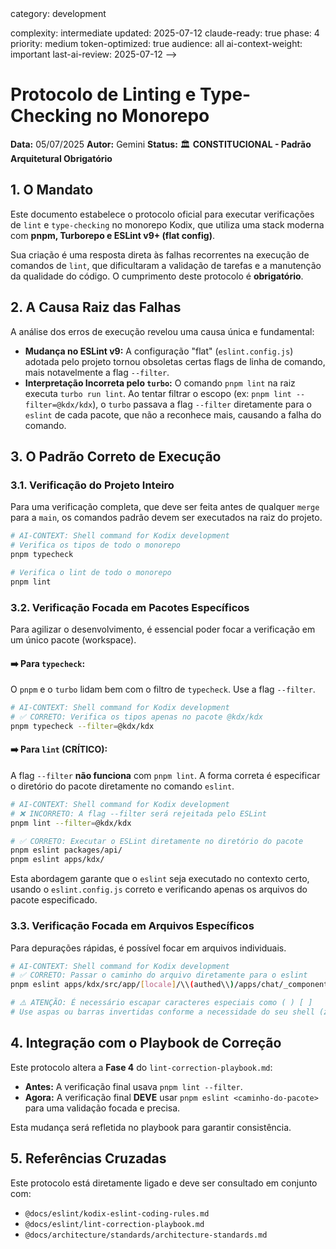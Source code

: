 <!-- AI-METADATA:
<!-- AI-CONTEXT-PRIORITY: always-include="false" summary-threshold="high" -->category: development
complexity: intermediate
updated: 2025-07-12
claude-ready: true
phase: 4
priority: medium
token-optimized: true
audience: all
ai-context-weight: important
last-ai-review: 2025-07-12
-->

# Protocolo de Linting e Type-Checking no Monorepo

**Data:** 05/07/2025
**Autor:** Gemini
**Status:** 🏛️ **CONSTITUCIONAL - Padrão Arquitetural Obrigatório**

## 1. O Mandato

Este documento estabelece o protocolo oficial para executar verificações de `lint` e `type-checking` no monorepo Kodix, que utiliza uma stack moderna com **pnpm, Turborepo e ESLint v9+ (flat config)**.

Sua criação é uma resposta direta às falhas recorrentes na execução de comandos de `lint`, que dificultaram a validação de tarefas e a manutenção da qualidade do código. O cumprimento deste protocolo é **obrigatório**.

## 2. A Causa Raiz das Falhas

A análise dos erros de execução revelou uma causa única e fundamental:

- **Mudança no ESLint v9:** A configuração "flat" (`eslint.config.js`) adotada pelo projeto tornou obsoletas certas flags de linha de comando, mais notavelmente a flag `--filter`.
- **Interpretação Incorreta pelo `turbo`:** O comando `pnpm lint` na raiz executa `turbo run lint`. Ao tentar filtrar o escopo (ex: `pnpm lint --filter=@kdx/kdx`), o `turbo` passava a flag `--filter` diretamente para o `eslint` de cada pacote, que não a reconhece mais, causando a falha do comando.

## 3. O Padrão Correto de Execução

### 3.1. Verificação do Projeto Inteiro

Para uma verificação completa, que deve ser feita antes de qualquer `merge` para a `main`, os comandos padrão devem ser executados na raiz do projeto.

<!-- AI-CODE-BLOCK: shell-command -->
<!-- AI-CODE-OPTIMIZATION: language="bash" context="kodix-development" -->
```bash
# AI-CONTEXT: Shell command for Kodix development
# Verifica os tipos de todo o monorepo
pnpm typecheck

# Verifica o lint de todo o monorepo
pnpm lint
```
<!-- /AI-CODE-OPTIMIZATION -->
<!-- /AI-CODE-BLOCK -->

### 3.2. Verificação Focada em Pacotes Específicos

Para agilizar o desenvolvimento, é essencial poder focar a verificação em um único pacote (workspace).

#### ➡️ Para `typecheck`:

O `pnpm` e o `turbo` lidam bem com o filtro de `typecheck`. Use a flag `--filter`.

<!-- AI-CODE-BLOCK: shell-command -->
<!-- AI-CODE-OPTIMIZATION: language="bash" context="kodix-development" -->
```bash
# AI-CONTEXT: Shell command for Kodix development
# ✅ CORRETO: Verifica os tipos apenas no pacote @kdx/kdx
pnpm typecheck --filter=@kdx/kdx
```
<!-- /AI-CODE-OPTIMIZATION -->
<!-- /AI-CODE-BLOCK -->

#### ➡️ Para `lint` (CRÍTICO):

A flag `--filter` **não funciona** com `pnpm lint`. A forma correta é especificar o diretório do pacote diretamente no comando `eslint`.

<!-- AI-CODE-BLOCK: shell-command -->
<!-- AI-CODE-OPTIMIZATION: language="bash" context="kodix-development" -->
```bash
# AI-CONTEXT: Shell command for Kodix development
# ❌ INCORRETO: A flag --filter será rejeitada pelo ESLint
pnpm lint --filter=@kdx/kdx

# ✅ CORRETO: Executar o ESLint diretamente no diretório do pacote
pnpm eslint packages/api/
pnpm eslint apps/kdx/
```
<!-- /AI-CODE-OPTIMIZATION -->
<!-- /AI-CODE-BLOCK -->

Esta abordagem garante que o `eslint` seja executado no contexto certo, usando o `eslint.config.js` correto e verificando apenas os arquivos do pacote especificado.

### 3.3. Verificação Focada em Arquivos Específicos

Para depurações rápidas, é possível focar em arquivos individuais.

<!-- AI-CODE-BLOCK: shell-command -->
<!-- AI-CODE-OPTIMIZATION: language="bash" context="kodix-development" -->
```bash
# AI-CONTEXT: Shell command for Kodix development
# ✅ CORRETO: Passar o caminho do arquivo diretamente para o eslint
pnpm eslint apps/kdx/src/app/[locale]/\\(authed\\)/apps/chat/_components/model-info-badge.tsx

# ⚠️ ATENÇÃO: É necessário escapar caracteres especiais como ( ) [ ]
# Use aspas ou barras invertidas conforme a necessidade do seu shell (zsh, bash).
```
<!-- /AI-CODE-OPTIMIZATION -->
<!-- /AI-CODE-BLOCK -->

## 4. Integração com o Playbook de Correção

Este protocolo altera a **Fase 4** do `lint-correction-playbook.md`:

- **Antes:** A verificação final usava `pnpm lint --filter`.
- **Agora:** A verificação final **DEVE** usar `pnpm eslint <caminho-do-pacote>` para uma validação focada e precisa.

Esta mudança será refletida no playbook para garantir consistência.

## 5. Referências Cruzadas

Este protocolo está diretamente ligado e deve ser consultado em conjunto com:

- `@docs/eslint/kodix-eslint-coding-rules.md`
- `@docs/eslint/lint-correction-playbook.md`
- `@docs/architecture/standards/architecture-standards.md`
